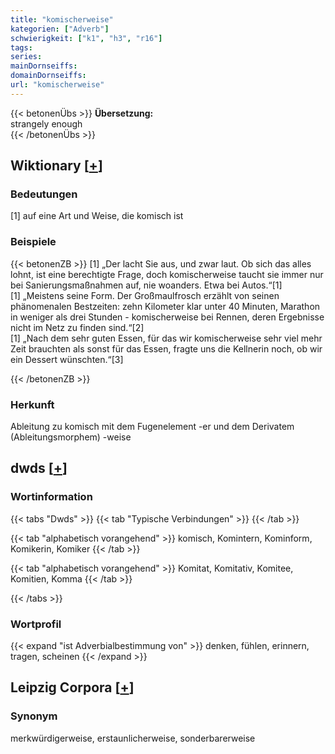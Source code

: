 ```yaml
---
title: "komischerweise"
kategorien: ["Adverb"]
schwierigkeit: ["k1", "h3", "r16"]
tags:
series:
mainDornseiffs:
domainDornseiffs:
url: "komischerweise"
---
```


{{< betonenÜbs >}}
**Übersetzung:**  
strangely  enough  
{{< /betonenÜbs >}}

## Wiktionary [[+](https://de.wiktionary.org/wiki/komischerweise)]

### Bedeutungen
[1] auf eine Art und Weise, die komisch ist  

### Beispiele
{{< betonenZB >}}
[1] „Der lacht Sie aus, und zwar laut. Ob sich das alles lohnt, ist eine berechtigte Frage, doch komischerweise taucht sie immer nur bei Sanierungsmaßnahmen auf, nie woanders. Etwa bei Autos.“[1]  
[1] „Meistens seine Form. Der Großmaulfrosch erzählt von seinen phänomenalen Bestzeiten: zehn Kilometer klar unter 40 Minuten, Marathon in weniger als drei Stunden - komischerweise bei Rennen, deren Ergebnisse nicht im Netz zu finden sind.“[2]  
[1] „Nach dem sehr guten Essen, für das wir komischerweise sehr viel mehr Zeit brauchten als sonst für das Essen, fragte uns die Kellnerin noch, ob wir ein Dessert wünschten.“[3]  

{{< /betonenZB >}}
### Herkunft
Ableitung zu komisch mit dem Fugenelement -er und dem Derivatem (Ableitungsmorphem) -weise  



## dwds [[+](https://www.dwds.de/wb/komischerweise)]

### Wortinformation
{{< tabs "Dwds" >}}
{{< tab "Typische Verbindungen" >}}
{{< /tab >}}

{{< tab "alphabetisch vorangehend" >}}
komisch, Komintern, Kominform, Komikerin, Komiker
{{< /tab >}}

{{< tab "alphabetisch vorangehend" >}}
Komitat, Komitativ, Komitee, Komitien, Komma
{{< /tab >}}

{{< /tabs >}}

### Wortprofil
{{< expand "ist Adverbialbestimmung von" >}} denken, fühlen, erinnern, tragen, scheinen {{< /expand >}}

## Leipzig Corpora [[+](https://corpora.uni-leipzig.de/en/res?word=komischerweise&corpusId=deu_newscrawl-public_2018)]


### Synonym
merkwürdigerweise, erstaunlicherweise, sonderbarerweise

